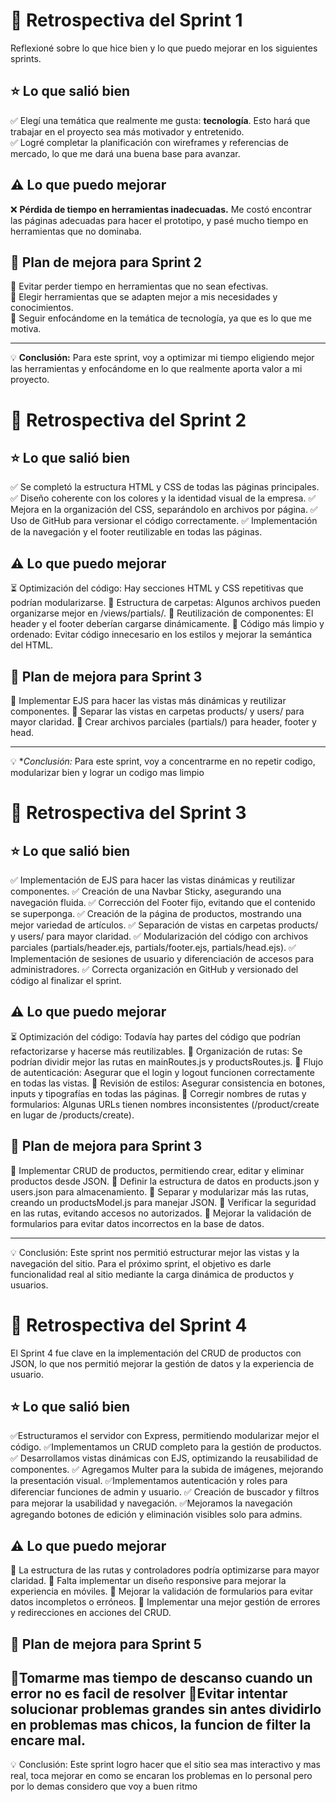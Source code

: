 # 📌 Retrospectiva del Sprint 1

Reflexioné sobre lo que hice bien y lo que puedo mejorar en los siguientes sprints.

## ⭐ Lo que salió bien
✅ Elegí una temática que realmente me gusta: **tecnología**. Esto hará que trabajar en el proyecto sea más motivador y entretenido.  
✅ Logré completar la planificación con wireframes y referencias de mercado, lo que me dará una buena base para avanzar.  

## ⚠️ Lo que puedo mejorar
❌ **Pérdida de tiempo en herramientas inadecuadas.** Me costó encontrar las páginas adecuadas para hacer el prototipo, y pasé mucho tiempo en herramientas que no dominaba.  

## 🎯 Plan de mejora para Sprint 2
🔹 Evitar perder tiempo en herramientas que no sean efectivas.  
🔹 Elegir herramientas que se adapten mejor a mis necesidades y conocimientos.  
🔹 Seguir enfocándome en la temática de tecnología, ya que es lo que me motiva.  

---

💡 **Conclusión:** Para este sprint, voy a optimizar mi tiempo eligiendo mejor las herramientas y enfocándome en lo que realmente aporta valor a mi proyecto. 

# 📌 Retrospectiva del Sprint 2

## ⭐ Lo que salió bien

✅ Se completó la estructura HTML y CSS de todas las páginas principales.
✅ Diseño coherente con los colores y la identidad visual de la empresa.
✅ Mejora en la organización del CSS, separándolo en archivos por página.
✅ Uso de GitHub para versionar el código correctamente.
✅ Implementación de la navegación y el footer reutilizable en todas las páginas.

## ⚠️ Lo que puedo mejorar

⏳ Optimización del código: Hay secciones HTML y CSS repetitivas que podrían modularizarse.
📂 Estructura de carpetas: Algunos archivos pueden organizarse mejor en /views/partials/.
🔄 Reutilización de componentes: El header y el footer deberían cargarse dinámicamente.
📑 Código más limpio y ordenado: Evitar código innecesario en los estilos y mejorar la semántica del HTML.

## 🎯 Plan de mejora para Sprint 3

🔹 Implementar EJS para hacer las vistas más dinámicas y reutilizar componentes.
🔹 Separar las vistas en carpetas products/ y users/ para mayor claridad.
🔹 Crear archivos parciales (partials/) para header, footer y head.

---

💡 **Conclusión:* Para este sprint, voy a concentrarme en no repetir codigo, modularizar bien y lograr un codigo mas limpio 

# 📌 Retrospectiva del Sprint 3

## ⭐ Lo que salió bien

✅ Implementación de EJS para hacer las vistas dinámicas y reutilizar componentes.
✅ Creación de una Navbar Sticky, asegurando una navegación fluida.
✅ Corrección del Footer fijo, evitando que el contenido se superponga.
✅ Creación de la página de productos, mostrando una mejor variedad de artículos.
✅ Separación de vistas en carpetas products/ y users/ para mayor claridad.
✅ Modularización del código con archivos parciales (partials/header.ejs, partials/footer.ejs, partials/head.ejs).
✅ Implementación de sesiones de usuario y diferenciación de accesos para administradores.
✅ Correcta organización en GitHub y versionado del código al finalizar el sprint.

## ⚠️ Lo que puedo mejorar

⏳ Optimización del código: Todavía hay partes del código que podrían refactorizarse y hacerse más reutilizables.
📂 Organización de rutas: Se podrían dividir mejor las rutas en mainRoutes.js y productsRoutes.js.
🔄 Flujo de autenticación: Asegurar que el login y logout funcionen correctamente en todas las vistas.
📑 Revisión de estilos: Asegurar consistencia en botones, inputs y tipografías en todas las páginas.
📌 Corregir nombres de rutas y formularios: Algunas URLs tienen nombres inconsistentes (/product/create en lugar de /products/create).

## 🎯 Plan de mejora para Sprint 3

🔹 Implementar CRUD de productos, permitiendo crear, editar y eliminar productos desde JSON.
🔹 Definir la estructura de datos en products.json y users.json para almacenamiento.
🔹 Separar y modularizar más las rutas, creando un productsModel.js para manejar JSON.
🔹 Verificar la seguridad en las rutas, evitando accesos no autorizados.
🔹 Mejorar la validación de formularios para evitar datos incorrectos en la base de datos.

---

💡 Conclusión: Este sprint nos permitió estructurar mejor las vistas y la navegación del sitio. Para el próximo sprint, el objetivo es darle funcionalidad real al sitio mediante la carga dinámica de productos y usuarios.

# 📌 Retrospectiva del Sprint 4
El Sprint 4 fue clave en la implementación del CRUD de productos con JSON, lo que nos permitió mejorar la gestión de datos y la experiencia de usuario. 

## ⭐ Lo que salió bien

✅Estructuramos el servidor con Express, permitiendo modularizar mejor el código.
✅Implementamos un CRUD completo para la gestión de productos.
✅ Desarrollamos vistas dinámicas con EJS, optimizando la reusabilidad de componentes.
✅ Agregamos Multer para la subida de imágenes, mejorando la presentación visual.
✅Implementamos autenticación y roles para diferenciar funciones de admin y usuario.
✅ Creación de buscador y filtros para mejorar la usabilidad y navegación.
✅Mejoramos la navegación agregando botones de edición y eliminación visibles solo para admins.

## ⚠️ Lo que puedo mejorar

🔹 La estructura de las rutas y controladores podría optimizarse para mayor claridad.
🔹 Falta implementar un diseño responsive para mejorar la experiencia en móviles.
🔹 Mejorar la validación de formularios para evitar datos incompletos o erróneos.
🔹 Implementar una mejor gestión de errores y redirecciones en acciones del CRUD.

## 🎯 Plan de mejora para Sprint 5

🔹Tomarme mas tiempo de descanso cuando un error no es facil de resolver
🔹Evitar intentar solucionar problemas grandes sin antes dividirlo en problemas mas chicos, la funcion de filter la encare mal. 
---

💡 Conclusión: Este sprint logro hacer que el sitio sea mas interactivo y mas real, toca mejorar en como se encaran los problemas en lo personal pero por lo demas considero que voy a buen ritmo 
